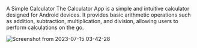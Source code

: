 A Simple Calculator
The Calculator App is a simple and intuitive calculator designed for Android devices. It provides basic arithmetic operations such as addition, subtraction, multiplication, and division,
allowing users to perform calculations on the go.

![Screenshot from 2023-07-15 03-42-28](https://github.com/karththikeyanK/Calculator/assets/55711753/454cced8-f613-417b-9a84-84a3e8a11f58)
